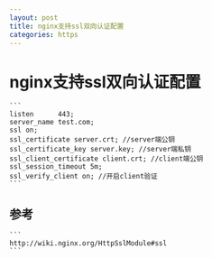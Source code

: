 ```yaml
---
layout: post
title: nginx支持ssl双向认证配置
categories: https
---
```


# nginx支持ssl双向认证配置

    ```
    listen      443;
    server_name test.com;
    ssl on;
    ssl_certificate server.crt; //server端公钥
    ssl_certificate_key server.key; //server端私钥
    ssl_client_certificate client.crt; //client端公钥
    ssl_session_timeout 5m;
    ssl_verify_client on; //开启client验证
    ```

## 参考

    ```
    http://wiki.nginx.org/HttpSslModule#ssl
    ```